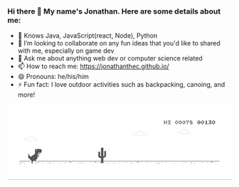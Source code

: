 ### Hi there 👋  My name's Jonathan. Here are some details about me:

<!--
**jonathanthec/jonathanthec** is a ✨ _special_ ✨ repository because its `README.md` (this file) appears on your GitHub profile.

Here are some ideas to get you started:
-->

- 🔭 Knows Java, JavaScript(react, Node), Python
- 👯 I’m looking to collaborate on any fun ideas that you'd like to shared with me, especially on game dev
- 💬 Ask me about anything web dev or computer science related
- 📫 How to reach me: https://jonathanthec.github.io/
- 😄 Pronouns: he/his/him
- ⚡ Fun fact: I love outdoor activities such as backpacking, canoing, and more!

![image](https://github.com/jonathanthec/jonathanthec/blob/master/dino.gif)
